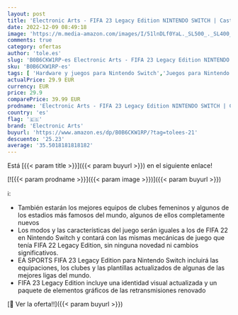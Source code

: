 ```yaml
---
layout: post
title: 'Electronic Arts - FIFA 23 Legacy Edition NINTENDO SWITCH | Castellano'
date: 2022-12-09 08:49:18
image: 'https://m.media-amazon.com/images/I/51lnDLf0YaL._SL500_._SL400_.jpg'
comments: true
category: ofertas
author: 'tole.es'
slug: 'B0B6CKW1RP-es Electronic Arts - FIFA 23 Legacy Edition NINTENDO SWITCH |...'
sku: 'B0B6CKW1RP-es'
tags: [ 'Hardware y juegos para Nintendo Switch','Juegos para Nintendo Switch','Videojuegos','electronic arts','nintendo','🇪🇸', ]
actualPrice: 29.9 EUR
currency: EUR
price: 29.9
comparePrice: 39.99 EUR
prodname: 'Electronic Arts - FIFA 23 Legacy Edition NINTENDO SWITCH | Castellano'
country: 'es'
flag: '🇪🇸'
brand: 'Electronic Arts'
buyurl: 'https://www.amazon.es/dp/B0B6CKW1RP/?tag=tolees-21'
descuento: '25.23'
average: '35.5018181818182'
---
```


Está [{{< param title >}}]({{< param buyurl >}}) en el siguiente enlace!

[![{{< param prodname >}}]({{< param image >}})]({{< param buyurl >}})

ℹ️:

- También estarán los mejores equipos de clubes femeninos y algunos de los estadios más famosos del mundo, algunos de ellos completamente nuevos
- Los modos y las características del juego serán iguales a los de FIFA 22 en Nintendo Switch y contará con las mismas mecánicas de juego que tenía FIFA 22 Legacy Edition, sin ninguna novedad ni cambios significativos.
- EA SPORTS FIFA 23 Legacy Edition para Nintendo Switch incluirá las equipaciones, los clubes y las plantillas actualizados de algunas de las mejores ligas del mundo.
- FIFA 23 Legacy Edition incluye una identidad visual actualizada y un paquete de elementos gráficos de las retransmisiones renovado

[🛒 Ver la oferta!!]({{< param buyurl >}})
